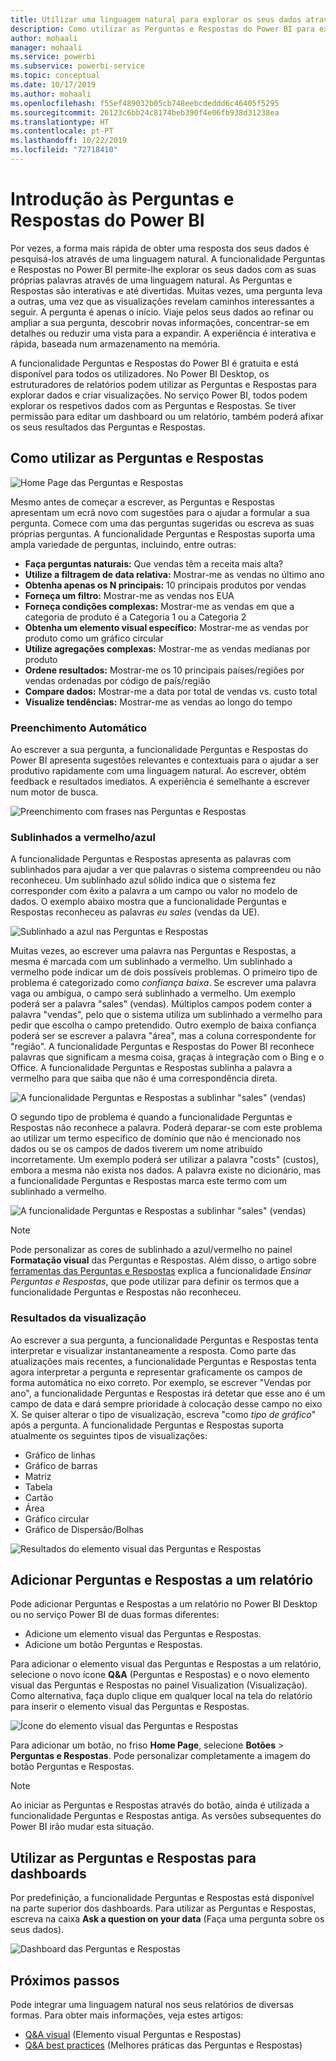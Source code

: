 ```yaml
---
title: Utilizar uma linguagem natural para explorar os seus dados através das Perguntas e Respostas do Power BI
description: Como utilizar as Perguntas e Respostas do Power BI para explorar os seus dados
author: mohaali
manager: mohaali
ms.service: powerbi
ms.subservice: powerbi-service
ms.topic: conceptual
ms.date: 10/17/2019
ms.author: mohaali
ms.openlocfilehash: f55ef489032b05cb748eebcdeddd6c46405f5295
ms.sourcegitcommit: 26123c6bb24c8174beb390f4e06fb938d31238ea
ms.translationtype: HT
ms.contentlocale: pt-PT
ms.lasthandoff: 10/22/2019
ms.locfileid: "72718410"
---
```

# <a name="intro-to-power-bi-qa"></a>Introdução às Perguntas e Respostas do Power BI

Por vezes, a forma mais rápida de obter uma resposta dos seus dados é pesquisá-los através de uma linguagem natural. A funcionalidade Perguntas e Respostas no Power BI permite-lhe explorar os seus dados com as suas próprias palavras através de uma linguagem natural. As Perguntas e Respostas são interativas e até divertidas. Muitas vezes, uma pergunta leva a outras, uma vez que as visualizações revelam caminhos interessantes a seguir. A pergunta é apenas o início. Viaje pelos seus dados ao refinar ou ampliar a sua pergunta, descobrir novas informações, concentrar-se em detalhes ou reduzir uma vista para a expandir. A experiência é interativa e rápida, baseada num armazenamento na memória. 

A funcionalidade Perguntas e Respostas do Power BI é gratuita e está disponível para todos os utilizadores. No Power BI Desktop, os estruturadores de relatórios podem utilizar as Perguntas e Respostas para explorar dados e criar visualizações. No serviço Power BI, todos podem explorar os respetivos dados com as Perguntas e Respostas. Se tiver permissão para editar um dashboard ou um relatório, também poderá afixar os seus resultados das Perguntas e Respostas.

## <a name="how-to-use-qa"></a>Como utilizar as Perguntas e Respostas

![Home Page das Perguntas e Respostas](media/qna-visual.png)

Mesmo antes de começar a escrever, as Perguntas e Respostas apresentam um ecrã novo com sugestões para o ajudar a formular a sua pergunta. Comece com uma das perguntas sugeridas ou escreva as suas próprias perguntas. A funcionalidade Perguntas e Respostas suporta uma ampla variedade de perguntas, incluindo, entre outras:

- **Faça perguntas naturais:** Que vendas têm a receita mais alta?
- **Utilize a filtragem de data relativa:** Mostrar-me as vendas no último ano
- **Obtenha apenas os N principais:** 10 principais produtos por vendas
- **Forneça um filtro:** Mostrar-me as vendas nos EUA
- **Forneça condições complexas:** Mostrar-me as vendas em que a categoria de produto é a Categoria 1 ou a Categoria 2
- **Obtenha um elemento visual específico:** Mostrar-me as vendas por produto como um gráfico circular
- **Utilize agregações complexas:** Mostrar-me as vendas medianas por produto
- **Ordene resultados:** Mostrar-me os 10 principais países/regiões por vendas ordenadas por código de país/região
- **Compare dados:** Mostrar-me a data por total de vendas vs. custo total
- **Visualize tendências:** Mostrar-me as vendas ao longo do tempo

### <a name="autocomplete"></a>Preenchimento Automático

Ao escrever a sua pergunta, a funcionalidade Perguntas e Respostas do Power BI apresenta sugestões relevantes e contextuais para o ajudar a ser produtivo rapidamente com uma linguagem natural. Ao escrever, obtém feedback e resultados imediatos. A experiência é semelhante a escrever num motor de busca.

![Preenchimento com frases nas Perguntas e Respostas](media/qna-suggestion-phrase-completion.png)

### <a name="redblue-underlines"></a>Sublinhados a vermelho/azul

A funcionalidade Perguntas e Respostas apresenta as palavras com sublinhados para ajudar a ver que palavras o sistema compreendeu ou não reconheceu. Um sublinhado azul sólido indica que o sistema fez corresponder com êxito a palavra a um campo ou valor no modelo de dados. O exemplo abaixo mostra que a funcionalidade Perguntas e Respostas reconheceu as palavras *eu sales* (vendas da UE).

![Sublinhado a azul nas Perguntas e Respostas](media/qna-blue-underline.png)

Muitas vezes, ao escrever uma palavra nas Perguntas e Respostas, a mesma é marcada com um sublinhado a vermelho. Um sublinhado a vermelho pode indicar um de dois possíveis problemas. O primeiro tipo de problema é categorizado como *confiança baixa*. Se escrever uma palavra vaga ou ambígua, o campo será sublinhado a vermelho. Um exemplo poderá ser a palavra "sales" (vendas). Múltiplos campos podem conter a palavra "vendas", pelo que o sistema utiliza um sublinhado a vermelho para pedir que escolha o campo pretendido. Outro exemplo de baixa confiança poderá ser se escrever a palavra "área", mas a coluna correspondente for "região". A funcionalidade Perguntas e Respostas do Power BI reconhece palavras que significam a mesma coisa, graças à integração com o Bing e o Office. A funcionalidade Perguntas e Respostas sublinha a palavra a vermelho para que saiba que não é uma correspondência direta.

![A funcionalidade Perguntas e Respostas a sublinhar "sales" (vendas)](media/qna-red-underline-sales.png)

O segundo tipo de problema é quando a funcionalidade Perguntas e Respostas não reconhece a palavra. Poderá deparar-se com este problema ao utilizar um termo específico de domínio que não é mencionado nos dados ou se os campos de dados tiverem um nome atribuído incorretamente. Um exemplo poderá ser utilizar a palavra "costs" (custos), embora a mesma não exista nos dados. A palavra existe no dicionário, mas a funcionalidade Perguntas e Respostas marca este termo com um sublinhado a vermelho.

![A funcionalidade Perguntas e Respostas a sublinhar "sales" (vendas)](media/qna-red-underline-costs.png)

> [!NOTE]
> Pode personalizar as cores de sublinhado a azul/vermelho no painel **Formatação visual** das Perguntas e Respostas. Além disso, o artigo sobre [ferramentas das Perguntas e Respostas](q-and-a-tooling-teach-q-and-a.md) explica a funcionalidade *Ensinar Perguntas e Respostas*, que pode utilizar para definir os termos que a funcionalidade Perguntas e Respostas não reconheceu.

### <a name="visualization-results"></a>Resultados da visualização

Ao escrever a sua pergunta, a funcionalidade Perguntas e Respostas tenta interpretar e visualizar instantaneamente a resposta. Como parte das atualizações mais recentes, a funcionalidade Perguntas e Respostas tenta agora interpretar a pergunta e representar graficamente os campos de forma automática no eixo correto. Por exemplo, se escrever "Vendas por ano", a funcionalidade Perguntas e Respostas irá detetar que esse ano é um campo de data e dará sempre prioridade à colocação desse campo no eixo X. Se quiser alterar o tipo de visualização, escreva "como *tipo de gráfico*" após a pergunta. A funcionalidade Perguntas e Respostas suporta atualmente os seguintes tipos de visualizações:

- Gráfico de linhas
- Gráfico de barras
- Matriz
- Tabela
- Cartão
- Área
- Gráfico circular
- Gráfico de Dispersão/Bolhas
 
![Resultados do elemento visual das Perguntas e Respostas](media/qna-visual-results-date.png)

## <a name="add-qa-to-a-report"></a>Adicionar Perguntas e Respostas a um relatório

Pode adicionar Perguntas e Respostas a um relatório no Power BI Desktop ou no serviço Power BI de duas formas diferentes:

- Adicione um elemento visual das Perguntas e Respostas.
- Adicione um botão Perguntas e Respostas.

Para adicionar o elemento visual das Perguntas e Respostas a um relatório, selecione o novo ícone **Q&A** (Perguntas e Respostas) e o novo elemento visual das Perguntas e Respostas no painel Visualization (Visualização). Como alternativa, faça duplo clique em qualquer local na tela do relatório para inserir o elemento visual das Perguntas e Respostas.

![Ícone do elemento visual das Perguntas e Respostas](media/qna-visual-icon.png)

Para adicionar um botão, no friso **Home Page**, selecione **Botões** > **Perguntas e Respostas**. Pode personalizar completamente a imagem do botão Perguntas e Respostas.

> [!NOTE]
> Ao iniciar as Perguntas e Respostas através do botão, ainda é utilizada a funcionalidade Perguntas e Respostas antiga. As versões subsequentes do Power BI irão mudar esta situação.

## <a name="use-qa-for-dashboards"></a>Utilizar as Perguntas e Respostas para dashboards

Por predefinição, a funcionalidade Perguntas e Respostas está disponível na parte superior dos dashboards. Para utilizar as Perguntas e Respostas, escreva na caixa **Ask a question on your data** (Faça uma pergunta sobre os seus dados).

![Dashboard das Perguntas e Respostas](media/qna-dashboard.png)

## <a name="next-steps"></a>Próximos passos

Pode integrar uma linguagem natural nos seus relatórios de diversas formas. Para obter mais informações, veja estes artigos:

* [Q&A visual](../visuals/power-bi-visualization-q-and-a.md) (Elemento visual Perguntas e Respostas)
* [Q&A best practices](q-and-a-best-practices.md) (Melhores práticas das Perguntas e Respostas)
